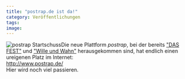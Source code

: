 ```yaml
---
title: "postrap.de ist da!"
category: Veröffentlichungen
tags: 
image: 
---
```


![](http://www.postrap.de/wp-content/uploads/2010/08/postrap_startschuss_2.jpg "postrap Startschuss")Die neue Plattform *postrap*, bei der bereits ["DAS FEST"](http://www.postrap.de/releases/das-fest/) und ["Wille und Wahn"](http://www.postrap.de/releases/wille-wahn/) herausgekommen sind, hat endlich einen ureigenen Platz im Internet:  
<http://www.postrap.de/>  
Hier wird noch viel passieren.